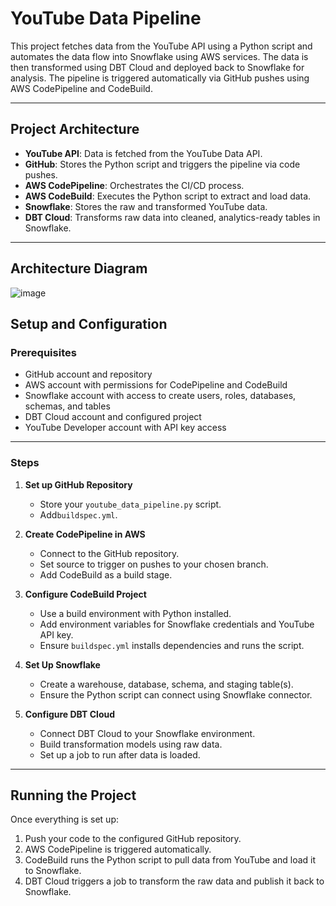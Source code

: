 
#  YouTube Data Pipeline

This project fetches data from the YouTube API using a Python script and automates the data flow into Snowflake using AWS services. The data is then transformed using DBT Cloud and deployed back to Snowflake for analysis. The pipeline is triggered automatically via GitHub pushes using AWS CodePipeline and CodeBuild.

---

## Project Architecture

- **YouTube API**: Data is fetched from the YouTube Data API.
- **GitHub**: Stores the Python script and triggers the pipeline via code pushes.
- **AWS CodePipeline**: Orchestrates the CI/CD process.
- **AWS CodeBuild**: Executes the Python script to extract and load data.
- **Snowflake**: Stores the raw and transformed YouTube data.
- **DBT Cloud**: Transforms raw data into cleaned, analytics-ready tables in Snowflake.

---

## Architecture Diagram
![image](https://github.com/user-attachments/assets/96ebce14-a144-475e-a453-9ae2caa4245c)


## Setup and Configuration

### Prerequisites

- GitHub account and repository
- AWS account with permissions for CodePipeline and CodeBuild
- Snowflake account with access to create users, roles, databases, schemas, and tables
- DBT Cloud account and configured project
- YouTube Developer account with API key access

---

### Steps

1. **Set up GitHub Repository**
   - Store your `youtube_data_pipeline.py` script.
   - Add`buildspec.yml`.

2. **Create CodePipeline in AWS**
   - Connect to the GitHub repository.
   - Set source to trigger on pushes to your chosen branch.
   - Add CodeBuild as a build stage.

3. **Configure CodeBuild Project**
   - Use a build environment with Python installed.
   - Add environment variables for Snowflake credentials and YouTube API key.
   - Ensure `buildspec.yml` installs dependencies and runs the script.

4. **Set Up Snowflake**
   - Create a warehouse, database, schema, and staging table(s).
   - Ensure the Python script can connect using Snowflake connector.

5. **Configure DBT Cloud**
   - Connect DBT Cloud to your Snowflake environment.
   - Build transformation models using raw data.
   - Set up a job to run after data is loaded.

---

## Running the Project

Once everything is set up:

1. Push your code to the configured GitHub repository.
2. AWS CodePipeline is triggered automatically.
3. CodeBuild runs the Python script to pull data from YouTube and load it to Snowflake.
4. DBT Cloud triggers a job to transform the raw data and publish it back to Snowflake.
